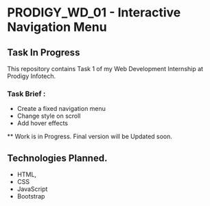 # PRODIGY_WD_01 - Interactive Navigation Menu

## Task In Progress
This repository contains Task 1 of my Web Development Internship at Prodigy Infotech.

### Task Brief :
- Create  a fixed navigation menu
 - Change style on scroll 
 - Add hover effects

 ** Work is in Progress. Final version will be Updated soon.

 ## Technologies Planned.

 - HTML,
 - CSS
 - JavaScript
 - Bootstrap
 